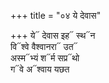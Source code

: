+++
title = "०४ ये देवास"

+++
ये᳓ देवास इह᳓ स्थ᳓न  
वि᳓श्वे वैश्वानरा᳓ उत᳓  
अस्म᳓भ्यं श᳓र्म सप्र᳓थो  
ग᳓वे अ᳓श्वाय यछत